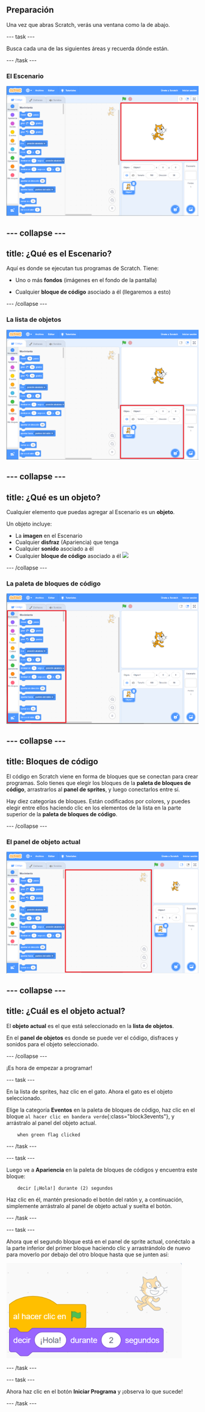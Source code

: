 ## Preparación

Una vez que abras Scratch, verás una ventana como la de abajo.

--- task ---

Busca cada una de las siguientes áreas y recuerda dónde están.

--- /task ---

### El Escenario

![Ventana de scratch con el escenario resaltado](images/hlStage.png)

--- collapse ---
---
title: ¿Qué es el Escenario?
---

Aquí es donde se ejecutan tus programas de Scratch. Tiene:

* Uno o más **fondos** \(imágenes en el fondo de la pantalla\)

* Cualquier **bloque de código** asociado a él \(llegaremos a esto\)

--- /collapse ---

### La lista de objetos

![Ventana de scratch con la lista de objetos resaltada](images/hlSpriteList.png)

--- collapse ---
---
title: ¿Qué es un objeto?
---

Cualquier elemento que puedas agregar al Escenario es un **objeto**.

Un objeto incluye:

* La **imagen** en el Escenario
* Cualquier **disfraz** \(Apariencia\) que tenga
* Cualquier **sonido** asociado a él
* Cualquier **bloque de código** asociado a él ![](images/setup2.png)

--- /collapse ---

### La paleta de bloques de código

![Ventana de scratch con la paleta de bloques resaltada](images/hlBlocksPalette.png)

--- collapse ---
---
title: Bloques de código
---

El código en Scratch viene en forma de bloques que se conectan para crear programas. Solo tienes que elegir los bloques de la **paleta de bloques de código**, arrastrarlos al **panel de sprites**, y luego conectarlos entre sí.

Hay diez categorías de bloques. Están codificados por colores, y puedes elegir entre ellos haciendo clic en los elementos de la lista en la parte superior de la **paleta de bloques de código**.

--- /collapse ---

### El panel de objeto actual

![Ventana de scratch con el panel de objeto actual resaltado](images/hlCurrentSpritePanel.png)

--- collapse ---
---
title: ¿Cuál es el objeto actual?
---

El **objeto actual** es el que está seleccionado en la **lista de objetos**.

En el **panel de objetos** es donde se puede ver el código, disfraces y sonidos para el objeto seleccionado.

--- /collapse ---

¡Es hora de empezar a programar!

--- task ---

En la lista de sprites, haz clic en el gato. Ahora el gato es el objeto seleccionado.

Elige la categoría **Eventos** en la paleta de bloques de código, haz clic en el bloque `al hacer clic en bandera verde`{:class="block3events"}, y arrástralo al panel del objeto actual.

```blocks3
    when green flag clicked
```

--- /task ---

--- task ---

Luego ve a **Apariencia** en la paleta de bloques de códigos y encuentra este bloque:

```blocks3
    decir [¡Hola!] durante (2) segundos
```

Haz clic en él, mantén presionado el botón del ratón y, a continuación, simplemente arrástralo al panel de objeto actual y suelta el botón.

--- /task ---

--- task ---

Ahora que el segundo bloque está en el panel de sprite actual, conéctalo a la parte inferior del primer bloque haciendo clic y arrastrándolo de nuevo para moverlo por debajo del otro bloque hasta que se junten así:

![](images/setup3.png)

--- /task ---

--- task ---

Ahora haz clic en el botón **Iniciar Programa** y ¡observa lo que sucede!

--- /task ---